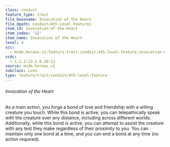 ```yaml
---
class: conduit
feature_type: trait
file_basename: Invocation of the Heart
file_dpath: Conduit/4th-Level Features
item_id: invocation-of-the-heart
item_index: '12'
item_name: Invocation of the Heart
level: 4
scc:
  - mcdm.heroes.v1:feature.trait.conduit.4th-level-feature:invocation-of-the-heart
scdc:
  - 1.1.1:13.1.8.10:12
source: mcdm.heroes.v1
subclass: Love
type: feature/trait/conduit/4th-level-feature
---
```


###### Invocation of the Heart

As a main action, you forge a bond of love and friendship with a willing creature you touch. While this bond is active, you can telepathically speak with the creature over any distance, including across different worlds. Additionally, while this bond is active, you can attempt to assist the creature with any test they make regardless of their proximity to you. You can maintain only one bond at a time, and you can end a bond at any time (no action required).
